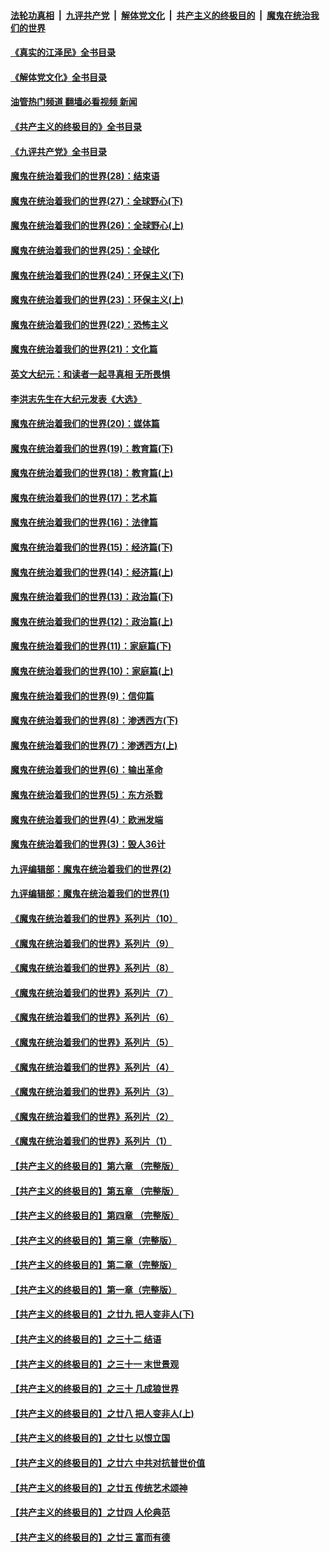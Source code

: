####  [法轮功真相](../../../../basic/blob/master/README.md?t=06240503) &nbsp;|&nbsp; [九评共产党](../../../../9ping.md/blob/master/README.md?t=06240503) &nbsp;|&nbsp; [解体党文化](../../../../jtdwh.md/blob/master/README.md?t=06240503)  &nbsp;|&nbsp; [共产主义的终极目的](../../../../gczydzjmd.md/blob/master/README.md?t=06240503) &nbsp;|&nbsp; [魔鬼在统治我们的世界](../../../../mgztzwmdsj.md/blob/master/README.md?t=06240503) 

#### [《真实的江泽民》全书目录](../pages/nsc422/n13721399.md?t=06240503) 

#### [《解体党文化》全书目录](../pages/nsc422/n13721157.md?t=06240503) 

#### [油管热门频道 翻墙必看视频 新闻](http://45.76.130.85:81/youtube.html?06240503)

#### [《共产主义的终极目的》全书目录](../pages/nsc422/n13721048.md?t=06240503) 

#### [《九评共产党》全书目录](../pages/nsc422/n13708085.md?t=06240503) 

#### [魔鬼在统治着我们的世界(28)：结束语](../pages/nsc422/n10936246.md?t=06240503) 

#### [魔鬼在统治着我们的世界(27)：全球野心(下)](../pages/nsc422/n10928319.md?t=06240503) 

#### [魔鬼在统治着我们的世界(26)：全球野心(上)](../pages/nsc422/n10900318.md?t=06240503) 

#### [魔鬼在统治着我们的世界(25)：全球化](../pages/nsc422/n10788205.md?t=06240503) 

#### [魔鬼在统治着我们的世界(24)：环保主义(下)](../pages/nsc422/n10695307.md?t=06240503) 

#### [魔鬼在统治着我们的世界(23)：环保主义(上)](../pages/nsc422/n10688613.md?t=06240503) 

#### [魔鬼在统治着我们的世界(22)：恐怖主义](../pages/nsc422/n10614727.md?t=06240503) 

#### [魔鬼在统治着我们的世界(21)：文化篇](../pages/nsc422/n10597706.md?t=06240503) 

#### [英文大纪元：和读者一起寻真相 无所畏惧](../pages/nsc422/n12542027.md?t=06240503) 

#### [李洪志先生在大纪元发表《大选》](../pages/nsc422/n12534746.md?t=06240503) 

#### [魔鬼在统治着我们的世界(20)：媒体篇](../pages/nsc422/n10586579.md?t=06240503) 

#### [魔鬼在统治着我们的世界(19)：教育篇(下)](../pages/nsc422/n10564808.md?t=06240503) 

#### [魔鬼在统治着我们的世界(18)：教育篇(上)](../pages/nsc422/n10526970.md?t=06240503) 

#### [魔鬼在统治着我们的世界(17)：艺术篇](../pages/nsc422/n10499093.md?t=06240503) 

#### [魔鬼在统治着我们的世界(16)：法律篇](../pages/nsc422/n10485969.md?t=06240503) 

#### [魔鬼在统治着我们的世界(15)：经济篇(下)](../pages/nsc422/n10469975.md?t=06240503) 

#### [魔鬼在统治着我们的世界(14)：经济篇(上)](../pages/nsc422/n10457370.md?t=06240503) 

#### [魔鬼在统治着我们的世界(13)：政治篇(下)](../pages/nsc422/n10448270.md?t=06240503) 

#### [魔鬼在统治着我们的世界(12)：政治篇(上)](../pages/nsc422/n10444576.md?t=06240503) 

#### [魔鬼在统治着我们的世界(11)：家庭篇(下)](../pages/nsc422/n10440961.md?t=06240503) 

#### [魔鬼在统治着我们的世界(10)：家庭篇(上)](../pages/nsc422/n10435448.md?t=06240503) 

#### [魔鬼在统治着我们的世界(9)：信仰篇](../pages/nsc422/n10432159.md?t=06240503) 

#### [魔鬼在统治着我们的世界(8)：渗透西方(下)](../pages/nsc422/n10429603.md?t=06240503) 

#### [魔鬼在统治着我们的世界(7)：渗透西方(上)](../pages/nsc422/n10426013.md?t=06240503) 

#### [魔鬼在统治着我们的世界(6)：输出革命](../pages/nsc422/n10421536.md?t=06240503) 

#### [魔鬼在统治着我们的世界(5)：东方杀戮](../pages/nsc422/n10417707.md?t=06240503) 

#### [魔鬼在统治着我们的世界(4)：欧洲发端](../pages/nsc422/n10414890.md?t=06240503) 

#### [魔鬼在统治着我们的世界(3)：毁人36计](../pages/nsc422/n10411583.md?t=06240503) 

#### [九评编辑部：魔鬼在统治着我们的世界(2)](../pages/nsc422/n10410036.md?t=06240503) 

#### [九评编辑部：魔鬼在统治着我们的世界(1)](../pages/nsc422/n10406825.md?t=06240503) 

#### [《魔鬼在统治着我们的世界》系列片（10）](../pages/nsc422/n12292670.md?t=06240503) 

#### [《魔鬼在统治着我们的世界》系列片（9）](../pages/nsc422/n12290859.md?t=06240503) 

#### [《魔鬼在统治着我们的世界》系列片（8）](../pages/nsc422/n12287445.md?t=06240503) 

#### [《魔鬼在统治着我们的世界》系列片（7）](../pages/nsc422/n12283425.md?t=06240503) 

#### [《魔鬼在统治着我们的世界》系列片（6）](../pages/nsc422/n12282314.md?t=06240503) 

#### [《魔鬼在统治着我们的世界》系列片（5）](../pages/nsc422/n12281419.md?t=06240503) 

#### [《魔鬼在统治着我们的世界》系列片（4）](../pages/nsc422/n12274024.md?t=06240503) 

#### [《魔鬼在统治着我们的世界》系列片（3）](../pages/nsc422/n12271322.md?t=06240503) 

#### [《魔鬼在统治着我们的世界》系列片（2）](../pages/nsc422/n12269049.md?t=06240503) 

#### [《魔鬼在统治着我们的世界》系列片（1）](../pages/nsc422/n12267575.md?t=06240503) 

#### [【共产主义的终极目的】第六章 （完整版）](../pages/nsc422/n11428913.md?t=06240503) 

#### [【共产主义的终极目的】第五章 （完整版）](../pages/nsc422/n11428912.md?t=06240503) 

#### [【共产主义的终极目的】第四章 （完整版）](../pages/nsc422/n11428907.md?t=06240503) 

#### [【共产主义的终极目的】第三章（完整版）](../pages/nsc422/n11428848.md?t=06240503) 

#### [【共产主义的终极目的】第二章（完整版）](../pages/nsc422/n11428831.md?t=06240503) 

#### [【共产主义的终极目的】第一章（完整版）](../pages/nsc422/n11417651.md?t=06240503) 

#### [【共产主义的终极目的】之廿九 把人变非人(下)](../pages/nsc422/n11344140.md?t=06240503) 

#### [【共产主义的终极目的】之三十二 结语](../pages/nsc422/n11360535.md?t=06240503) 

#### [【共产主义的终极目的】之三十一 末世景观](../pages/nsc422/n11351129.md?t=06240503) 

#### [【共产主义的终极目的】之三十 几成狼世界](../pages/nsc422/n11348280.md?t=06240503) 

#### [【共产主义的终极目的】之廿八 把人变非人(上)](../pages/nsc422/n11340492.md?t=06240503) 

#### [【共产主义的终极目的】之廿七 以恨立国](../pages/nsc422/n11336944.md?t=06240503) 

#### [【共产主义的终极目的】之廿六 中共对抗普世价值](../pages/nsc422/n11324785.md?t=06240503) 

#### [【共产主义的终极目的】之廿五 传统艺术颂神](../pages/nsc422/n11296396.md?t=06240503) 

#### [【共产主义的终极目的】之廿四 人伦典范](../pages/nsc422/n11296397.md?t=06240503) 

#### [【共产主义的终极目的】之廿三 富而有德](../pages/nsc422/n11283598.md?t=06240503) 

<img src='http://gfw-breaker.win/goodnews/indexes/nsc422.md' width='0px' height='0px'/>
